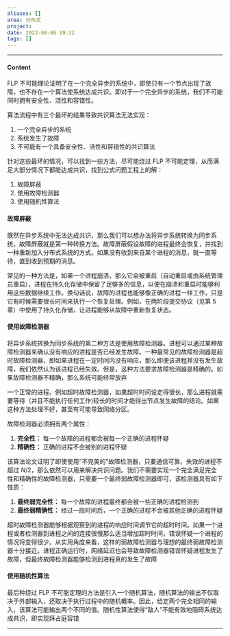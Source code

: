 ```yaml
---
aliases: []
area: 分布式
project: 
date: 2023-08-06 19:32
tags: []
---
```

---
#### Content
FLP 不可能理论证明了在一个完全异步的系统中，即使只有一个节点出现了故障，也不存在一个算法使系统达成共识。即对于一个完全异步的系统，我们不可能同时拥有安全性、活性和容错性。

算法流程中有三个最坏的结果导致共识算法无法实现：
1. 一个完全异步的系统
2. 系统发生了故障
3. 不可能有一个具备安全性、活性和容错性的共识算法

针对这些最坏的情况，可以找到一些方法，尽可能绕过 FLP 不可能定理，从而满足大部分情况下都能达成共识，找到公式问题工程上的解：
1. 故障屏蔽
2. 使用故障检测器
3. 使用随机性算法

#### 故障屏蔽
既然在异步系统中无法达成共识，那么我们可以想办法将异步系统转换为同步系统，故障屏蔽就是第一种转换方法。故障屏蔽假设故障的进程最终会恢复，并找到一种重新加入分布式系统的方式。如果没有收到来自某个进程的消息，就一直等待，直到收到预期的消息。

常见的一种方法是，如果一个进程崩溃，那么它会被重启（自动重启或由系统管理员重启），进程在持久化存储中保留了足够多的信息，以便在崩溃和重启时能够利用这些数据继续工作。换句话说，故障的进程也能够像正确的进程一样工作，只是它有时候需要很长时间来执行一个恢复处理。例如，在两阶段提交协议（见第 5 章）中使用了持久化存储，让进程能够从故障中重新恢复状态。

#### 使用故障检测器
将异步系统转换为同步系统的第二种方法是使用故障检测器。进程可以通过某种故障检测器来确认没有响应的进程是否已经发生故障。一种最常见的故障检测器是超时故障检测器，即如果进程在一定时间内没有响应，那么即便该进程并没有发生故障，我们依然认为该进程已经失效。但是，这种方法要求故障检测器是精确的。如果故障检测器不精确，那么系统可能经常放弃

一个正常的进程。例如超时故障检测器，如果超时时间设定得很长，那么进程就需要等待（并且不能执行任何工作)较长的时间才能得出节点发生故障的结论。如果这种方法处理不好，甚至有可能导致网络分区。

故障检测器必须拥有两个属性：
1. **完全性：** 每一个故障的进程都会被每一个正确的进程怀疑
2. **精确性：** 正确的进程不会被别的进程怀疑

该算法论文证明了即使使用“不完美的”故障检测器，只要通信可靠，失效的进程不超过 $N/2$，那么依然可以用来解决共识问题。我们不需要实现一个完全满足完全性和精确性的故障检测器，只需要一个最终弱故障检测器即可，该检测器具有如下性质：
1. **最终弱完全性：**
    每一个故障的进程最终都会被一些正确的进程检测到
1. **最终弱精确性：**
    经过一段时间后，一个正确的进程不会被其他正确的进程怀疑

超时故障检测器能够根据观察到的进程的响应时间调节它的超时时间。如果一个进程或者检测器到进程之间的连接很慢那么适当增加超时时间，错误怀疑一个进程的情况将变得很少。从实用角度来看，这样的弱故障检测器与理想的最终弱故障检测器十分接近。进程正确运行时，网络延迟也会导致故障检测器错误怀疑进程发生了故障，但最终故障检测器能够检测到进程真的发生了故障

#### 使用随机性算法
最后种绕过 FLP 不可能定理的方法是引入一个随机算法，随机算法的输出不仅取决于外部输入，还取决于执行过程中的随机概率。因此，给定两个完全相同的输入，该算法可能输出两个不同的值。随机性算法使得“敌人”不能有效地阻碍系统达成共识，即实现拜占庭容错





---